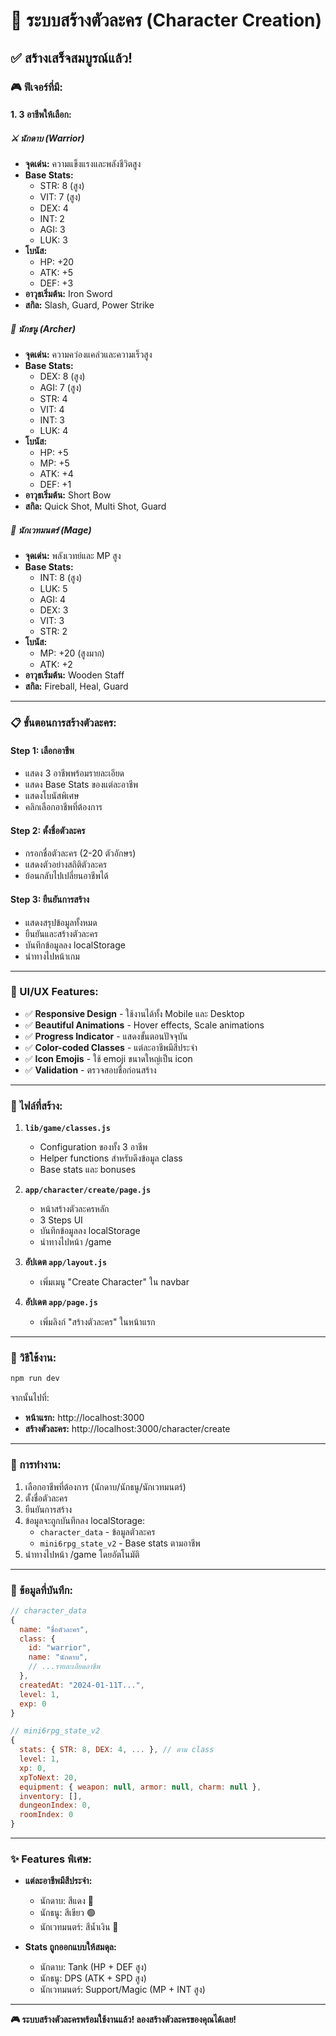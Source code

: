 # 👤 ระบบสร้างตัวละคร (Character Creation)

## ✅ สร้างเสร็จสมบูรณ์แล้ว!

### 🎮 ฟีเจอร์ที่มี:

#### 1. **3 อาชีพให้เลือก:**

##### ⚔️ นักดาบ (Warrior)
- **จุดเด่น:** ความแข็งแรงและพลังชีวิตสูง
- **Base Stats:**
  - STR: 8 (สูง)
  - VIT: 7 (สูง)
  - DEX: 4
  - INT: 2
  - AGI: 3
  - LUK: 3
- **โบนัส:**
  - HP: +20
  - ATK: +5
  - DEF: +3
- **อาวุธเริ่มต้น:** Iron Sword
- **สกิล:** Slash, Guard, Power Strike

##### 🏹 นักธนู (Archer)
- **จุดเด่น:** ความคว่องแคล่วและความเร็วสูง
- **Base Stats:**
  - DEX: 8 (สูง)
  - AGI: 7 (สูง)
  - STR: 4
  - VIT: 4
  - INT: 3
  - LUK: 4
- **โบนัส:**
  - HP: +5
  - MP: +5
  - ATK: +4
  - DEF: +1
- **อาวุธเริ่มต้น:** Short Bow
- **สกิล:** Quick Shot, Multi Shot, Guard

##### 🔮 นักเวทมนตร์ (Mage)
- **จุดเด่น:** พลังเวทย์และ MP สูง
- **Base Stats:**
  - INT: 8 (สูง)
  - LUK: 5
  - AGI: 4
  - DEX: 3
  - VIT: 3
  - STR: 2
- **โบนัส:**
  - MP: +20 (สูงมาก)
  - ATK: +2
- **อาวุธเริ่มต้น:** Wooden Staff
- **สกิล:** Fireball, Heal, Guard

---

### 📋 ขั้นตอนการสร้างตัวละคร:

#### **Step 1: เลือกอาชีพ**
- แสดง 3 อาชีพพร้อมรายละเอียด
- แสดง Base Stats ของแต่ละอาชีพ
- แสดงโบนัสพิเศษ
- คลิกเลือกอาชีพที่ต้องการ

#### **Step 2: ตั้งชื่อตัวละคร**
- กรอกชื่อตัวละคร (2-20 ตัวอักษร)
- แสดงตัวอย่างสถิติตัวละคร
- ย้อนกลับไปเปลี่ยนอาชีพได้

#### **Step 3: ยืนยันการสร้าง**
- แสดงสรุปข้อมูลทั้งหมด
- ยืนยันและสร้างตัวละคร
- บันทึกข้อมูลลง localStorage
- นำทางไปหน้าเกม

---

### 🎨 UI/UX Features:

- ✅ **Responsive Design** - ใช้งานได้ทั้ง Mobile และ Desktop
- ✅ **Beautiful Animations** - Hover effects, Scale animations
- ✅ **Progress Indicator** - แสดงขั้นตอนปัจจุบัน
- ✅ **Color-coded Classes** - แต่ละอาชีพมีสีประจำ
- ✅ **Icon Emojis** - ใช้ emoji ขนาดใหญ่เป็น icon
- ✅ **Validation** - ตรวจสอบชื่อก่อนสร้าง

---

### 📁 ไฟล์ที่สร้าง:

1. **`lib/game/classes.js`**
   - Configuration ของทั้ง 3 อาชีพ
   - Helper functions สำหรับดึงข้อมูล class
   - Base stats และ bonuses

2. **`app/character/create/page.js`**
   - หน้าสร้างตัวละครหลัก
   - 3 Steps UI
   - บันทึกข้อมูลลง localStorage
   - นำทางไปหน้า /game

3. **อัปเดต `app/layout.js`**
   - เพิ่มเมนู "Create Character" ใน navbar

4. **อัปเดต `app/page.js`**
   - เพิ่มลิงก์ "สร้างตัวละคร" ในหน้าแรก

---

### 🚀 วิธีใช้งาน:

```bash
npm run dev
```

จากนั้นไปที่:
- **หน้าแรก:** http://localhost:3000
- **สร้างตัวละคร:** http://localhost:3000/character/create

---

### 🎯 การทำงาน:

1. เลือกอาชีพที่ต้องการ (นักดาบ/นักธนู/นักเวทมนตร์)
2. ตั้งชื่อตัวละคร
3. ยืนยันการสร้าง
4. ข้อมูลจะถูกบันทึกลง localStorage:
   - `character_data` - ข้อมูลตัวละคร
   - `mini6rpg_state_v2` - Base stats ตามอาชีพ
5. นำทางไปหน้า /game โดยอัตโนมัติ

---

### 💾 ข้อมูลที่บันทึก:

```javascript
// character_data
{
  name: "ชื่อตัวละคร",
  class: {
    id: "warrior",
    name: "นักดาบ",
    // ...รายละเอียดอาชีพ
  },
  createdAt: "2024-01-11T...",
  level: 1,
  exp: 0
}

// mini6rpg_state_v2
{
  stats: { STR: 8, DEX: 4, ... }, // ตาม class
  level: 1,
  xp: 0,
  xpToNext: 20,
  equipment: { weapon: null, armor: null, charm: null },
  inventory: [],
  dungeonIndex: 0,
  roomIndex: 0
}
```

---

### ✨ Features พิเศษ:

- **แต่ละอาชีพมีสีประจำ:**
  - นักดาบ: สีแดง 🔴
  - นักธนู: สีเขียว 🟢
  - นักเวทมนตร์: สีน้ำเงิน 🔵

- **Stats ถูกออกแบบให้สมดุล:**
  - นักดาบ: Tank (HP + DEF สูง)
  - นักธนู: DPS (ATK + SPD สูง)
  - นักเวทมนตร์: Support/Magic (MP + INT สูง)

---

**🎮 ระบบสร้างตัวละครพร้อมใช้งานแล้ว! ลองสร้างตัวละครของคุณได้เลย!**

